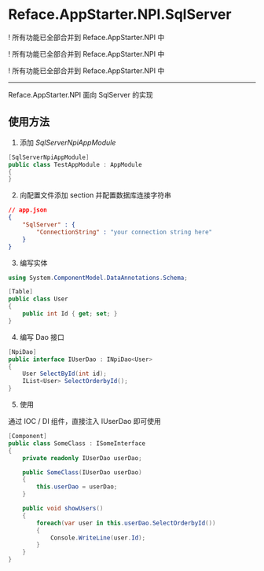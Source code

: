 # Reface.AppStarter.NPI.SqlServer

! 所有功能已全部合并到 Reface.AppStarter.NPI 中

! 所有功能已全部合并到 Reface.AppStarter.NPI 中

! 所有功能已全部合并到 Reface.AppStarter.NPI 中

---

Reface.AppStarter.NPI 面向 SqlServer 的实现

## 使用方法

1. 添加 *SqlServerNpiAppModule*

```csharp
[SqlServerNpiAppModule]
public class TestAppModule : AppModule
{
}
```

2. 向配置文件添加 section 并配置数据库连接字符串

```json
// app.json
{
    "SqlServer" : {
        "ConnectionString" : "your connection string here"
    }
}
```

3. 编写实体

```csharp
using System.ComponentModel.DataAnnotations.Schema;

[Table]
public class User
{
    public int Id { get; set; }
}
```

4. 编写 Dao 接口

```csharp
[NpiDao]
public interface IUserDao : INpiDao<User>
{
    User SelectById(int id);
    IList<User> SelectOrderbyId();
}
```

5. 使用

通过 IOC / DI 组件，直接注入 IUserDao 即可使用

```csharp
[Component]
public class SomeClass : ISomeInterface
{
    private readonly IUserDao userDao;

    public SomeClass(IUserDao userDao)
    {
        this.userDao = userDao;
    }

    public void showUsers()
    {
        foreach(var user in this.userDao.SelectOrderbyId())
        {
            Console.WriteLine(user.Id);
        }
    }
}
```